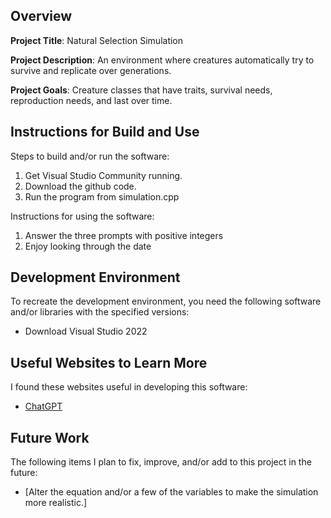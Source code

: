 ## Overview

**Project Title**: Natural Selection Simulation

**Project Description**: An environment where creatures automatically try to survive and replicate over generations.

**Project Goals**: Creature classes that have traits, survival needs, reproduction needs, and last over time.

## Instructions for Build and Use

Steps to build and/or run the software:

1. Get Visual Studio Community running.
2. Download the github code.
3. Run the program from simulation.cpp

Instructions for using the software:

1. Answer the three prompts with positive integers
2. Enjoy looking through the date

## Development Environment 

To recreate the development environment, you need the following software and/or libraries with the specified versions:

* Download Visual Studio 2022

## Useful Websites to Learn More

I found these websites useful in developing this software:

* [ChatGPT](chat.openai.com)

## Future Work

The following items I plan to fix, improve, and/or add to this project in the future:

* [Alter the equation and/or a few of the variables to make the simulation more realistic.]